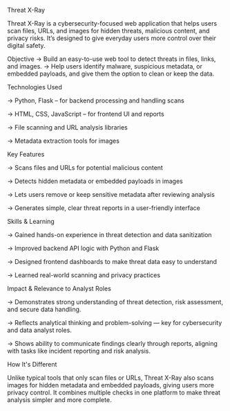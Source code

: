  Threat X-Ray

 Threat X-Ray is a cybersecurity-focused web application that helps users scan files, URLs, and images for hidden threats, malicious content, and privacy risks.
 It’s designed to give everyday users more control over their digital safety.

 Objective
 -> Build an easy-to-use web tool to detect threats in files, links, and images.
 -> Help users identify malware, suspicious metadata, or embedded payloads, and give them the option to clean or keep the data.

  Technologies Used

 -> Python, Flask – for backend processing and handling scans

 -> HTML, CSS, JavaScript – for frontend UI and reports

 -> File scanning and URL analysis libraries

 -> Metadata extraction tools for images

 Key Features

  -> Scans files and URLs for potential malicious content

  -> Detects hidden metadata or embedded payloads in images

  -> Lets users remove or keep sensitive metadata after reviewing analysis

  -> Generates simple, clear threat reports in a user-friendly interface

   Skills & Learning

  -> Gained hands-on experience in threat detection and data sanitization

  -> Improved backend API logic with Python and Flask

  -> Designed frontend dashboards to make threat data easy to understand

  -> Learned real-world scanning and privacy practices

  Impact & Relevance to Analyst Roles

  -> Demonstrates strong understanding of threat detection, risk assessment, and secure data handling.

  -> Reflects analytical thinking and problem-solving — key for cybersecurity and data analyst roles.

  -> Shows ability to communicate findings clearly through reports, aligning with tasks like incident reporting and risk analysis.

  How It's Different

Unlike typical tools that only scan files or URLs, Threat X-Ray also scans images for hidden metadata and embedded payloads, 
giving users more privacy control. It combines multiple checks in one platform to make threat analysis simpler and more complete.


